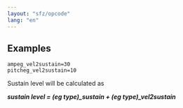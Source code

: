 ```yaml
---
layout: "sfz/opcode"
lang: "en"
---
```

## Examples

```
ampeg_vel2sustain=30
pitcheg_vel2sustain=10
```

Sustain level will be calculated as

***sustain level = (eg type)_sustain + (eg type)_vel2sustain***
